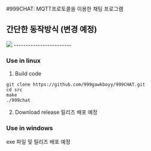 #999CHAT: MQTT프로토콜을 이용한 채팅 프로그램

## 간단한 동작방식 (변경 예정)
<img src='https://ifh.cc/g/0kZ0Mf.png' border='0'>
------------------------

### Use in linux
1. Build code
```
git clone https://github.com/999gawkboyy/999CHAT.git
cd src
make
./999chat
```

2. Download release
릴리즈 배포 예정

### Use in windows
exe 파일 및 릴리즈  배포 예정 
